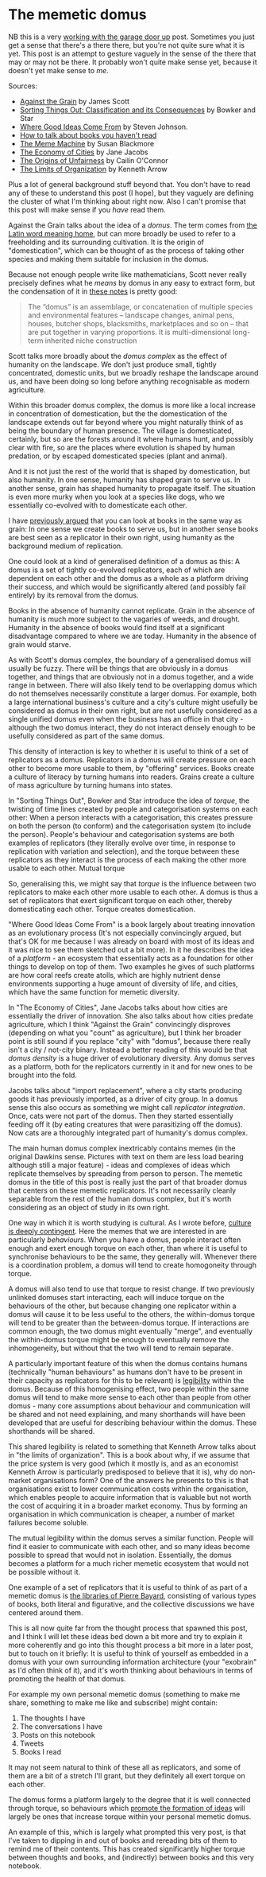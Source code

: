 # The memetic domus

NB this is a very [working with the garage door up](https://notes.andymatuschak.org/Work_with_the_garage_door_up) post.
Sometimes you just get a sense that there's a there there, but you're not quite sure what it is yet.
This post is an attempt to gesture vaguely in the sense of the there that may or may not be there. It probably won't quite make sense yet, because it doesn't yet make sense to *me*.

Sources:

* [Against the Grain](https://amzn.to/2Ry9RyJ) by James Scott
* [Sorting Things Out: Classification and its Consequences](https://amzn.to/2V2LNGg) by Bowker and Star
* [Where Good Ideas Come From](https://amzn.to/3edMIeC) by Steven Johnson.
* [How to talk about books you haven't read](https://amzn.to/3abawwE)
* [The Meme Machine](https://amzn.to/3ab7hW1) by Susan Blackmore
* [The Economy of Cities](https://amzn.to/3cfSN8E) by Jane Jacobs
* [The Origins of Unfairness](https://amzn.to/2V1VDbo) by Cailin O'Connor
* [The Limits of Organization](https://amzn.to/3es4meS) by Kenneth Arrow

Plus a lot of general background stuff beyond that. You don't have to read any of these to understand this post (I hope), but they vaguely are defining the cluster of what I'm thinking about right now. Also I can't promise that this post will make sense if you *have* read them.

Against the Grain talks about the idea of a *domus*. The term comes from [the Latin word meaning home](https://en.wikipedia.org/wiki/Domus), but can more broadly be used to refer to a freeholding and its surrounding cultivation. It is the origin of "domestication", which can be thought of as the process of taking other species and making them suitable for inclusion in the domus.

Because not enough people write like mathematicians, Scott never really precisely defines what he *means* by domus in any easy to extract form, but the condensation of it in [these notes](https://proteviblog.typepad.com/files/notes-on-scott-against-the-grain.pdf) is pretty good:

> The “domus” is an assemblage, or concatenation of multiple species and environmental 
features – landscape changes, animal pens, houses, butcher shops, blacksmiths, marketplaces 
and so on – that are put together in varying proportions. It is multi-dimensional long-term 
inherited niche construction

Scott talks more broadly about the *domus complex* as the effect of humanity on the landscape. We don't just produce small, tightly concentrated, domestic units, but we broadly reshape the landscape around us, and have been doing so long before anything recognisable as modern agriculture.

Within this broader domus complex, the domus is more like a local increase in concentration of domestication, but the the domestication of the landscape extends out far beyond where you might naturally think of as being the boundary of human presence. The village is domesticated, certainly, but so are the forests around it where humans hunt, and possibly clear with fire, so are the places where evolution is shaped by human predation, or by escaped domesticated species (plant and animal).

And it is not just the rest of the world that is shaped by domestication, but also humanity. In one sense, humanity has shaped grain to serve us. In another sense, grain has shaped humanity to propagate itself. The situation is even more murky when you look at a species like dogs, who we essentially co-evolved with to domesticate each other.

I have [previously argued](https://twitter.com/DRMacIver/status/1126046264125267968) that you can look at books in the same way as grain: In one sense we create books to serve us, but in another sense books are best seen as a replicator in their own right, using humanity as the background medium of replication.

One could look at a kind of generalised definition of a domus as this: A domus is a set of tightly co-evolved replicators, each of which are dependent on each other and the domus as a whole as a platform driving their success, and which would be significantly altered (and possibly fail entirely) by its removal from the domus.

Books in the absence of humanity cannot replicate. Grain in the absence of humanity is much more subject to the vagaries of weeds, and drought. Humanity in the absence of books would find itself at a significant disadvantage compared to where we are today. Humanity in the absence of grain would starve.

As with Scott's domus complex, the boundary of a generalised domus will usually be fuzzy. There will be things that are obviously in a domus together, and things that are obviously not in a domus together, and a wide range in between. There will also likely tend to be overlapping domus which do not themselves necessarily constitute a larger domus. For example, both a large international business's culture and a city's culture might usefully be considered as domus in their own right, but are not usefully considered as a single unified domus even when the business has an office in that city - although the two domus interact, they do not interact densely enough to be usefully considered as part of the same domus.

This density of interaction is key to whether it is useful to think of a set of replicators as a domus.
Replicators in a domus will create pressure on each other to become more usable to them, by "offering" services. Books create a culture of literacy by turning humans into readers. Grains create a culture of mass agriculture by turning humans into states.

In "Sorting Things Out", Bowker and Star introduce the idea of *torque*, the twisting of time lines created by people and categorisation systems on each other: When a person interacts with a categorisation, this creates pressure on both the person (to conform) and the categorisation system (to include the person). People's behaviour and categorisation systems are both examples of replicators (they literally evolve over time, in response to replication with variation and selection), and the torque between these replicators as they interact is the process of each making the other more usable to each other. Mutual torque

So, generalising this, we might say that *torque* is the influence between two replicators to make each other more usable to each other. A domus is thus a set of replicators that exert significant torque on each other,
thereby domesticating each other. Torque creates domestication.

"Where Good Ideas Come From" is a book largely about treating innovation as an evolutionary process (It's not especially convincingly argued, but that's OK for me because I was already on board with most of its ideas and it was nice to see them sketched out a bit more). In it he describes the idea of a *platform* - an ecosystem that essentially acts as a foundation for other things to develop on top of them. Two examples he gives of such platforms are how coral reefs create atolls, which are highly nutrient dense environments supporting a huge amount of diversity of life, and cities, which have the same function for memetic diversity.

In "The Economy of Cities", Jane Jacobs talks about how cities are essentially the driver of innovation. She also talks about how cities predate agriculture, which I think "Against the Grain" convincingly disproves (depending on what you "count" as agriculture), but I think her broader point is still sound if you replace "city" with "domus", because there really isn't a city / not-city binary. Instead a better reading of this would be that *domus density* is a huge driver of evolutionary diversity. Any domus serves as a platform, both for the replicators currently in it and for new ones to be brought into the fold.

Jacobs talks about "import replacement", where a city starts producing goods it has previously imported, as a driver of city group. In a domus sense this also occurs as something we might call *replicator integration*. Once, cats were not part of the domus. Then they started essentially feeding off it (by eating creatures that were parasitizing off the domus). Now cats are a thoroughly integrated part of humanity's domus complex.

The main human domus complex inextricably contains memes (in the original Dawkins sense. Pictures with text on them are less load bearing although still a major feature) - ideas and complexes of ideas which replicate themselves by spreading from person to person. The memetic domus in the title of this post is really just the part of that broader domus that centers on these memetic replicators. It's not necessarily cleanly separable from the rest of the human domus complex, but it's worth considering as an object of study in its own right.

One way in which it is worth studying is cultural. As I wrote before, [culture is deeply contingent](https://notebook.drmaciver.com/posts/2020-02-28-06:33.html). Here the memes that we are interested in are particularly *behaviours*. When you have a domus, people interact often enough and exert enough torque on each other, than where it is useful to synchronise behaviours to be the same, they generally will. Whenever there is a coordination problem, a domus will tend to create homogoneity through torque.

A domus will also tend to use that torque to resist change. If two previously unlinked domuses start interacting, each will induce torque on the behaviours of the other, but because changing one replicator within a domus will cause it to be less useful to the others, the within-domus torque will tend to be greater than the between-domus torque. If interactions are common enough, the two domus might eventually "merge", and eventually the within-domus torque might be enough to eventually remove the inhomogeneity, but without that the two will tend to remain separate.

A particularly important feature of this when the domus contains humans (technically "human behaviours" as humans don't have to be present in their capacity as replicators for this to be relevant) is [legibility](https://notebook.drmaciver.com/posts/2020-03-02-09:31.html) within the domus. Because of this homogenising effect, two people within the same domus will tend to make more sense to each other than people from other domus - many core assumptions about behaviour and communication will be shared and not need explaining, and many shorthands will have been developed that are useful for describing behaviour within the domus. These shorthands will be shared.

This shared legibility is related to something that Kenneth Arrow talks about in "the limits of organization". This is a book about why, if we assume that the price system is very good (which it mostly is, and as an economist Kenneth Arrow is particularly predisposed to believe that it is), why do non-market organisations form? One of the answers he presents to this is that organisations exist to lower communication costs within the organisation, which enables people to acquire information that is valuable but not worth the cost of acquiring it in a broader market economy. Thus by forming an organisation in which communication is cheaper, a number of market failures become soluble.

The mutual legibility within the domus serves a similar function. People will find it easier to communicate with each other, and so many ideas become possible to spread that would not in isolation. Essentially, the domus becomes a platform for a much richer memetic ecosystem that would not be possible without it.

One example of a set of replicators that it is useful to think of as part of a memetic domus is [the libraries of Pierre Bayard](https://notebook.drmaciver.com/posts/2020-02-18-12:24.html), consisting of various types of books, both literal and figurative, and the collective discussions we have centered around them.

This is all now quite far from the thought process that spawned this post, and I think I will let these ideas bed down a bit more and try to explain it more coherently and go into this thought process a bit more in a later post, but to touch on it briefly: It is useful to think of yourself as embedded in a domus with your own surrounding information architecture (your "exobrain" as I'd often think of it), and it's worth thinking about behaviours in terms of promoting the health of that domus.

For example my own personal memetic domus (something to make me share, something to make me like and subscribe) might contain:

1. The thoughts I have
2. The conversations I have
3. Posts on this notebook
4. Tweets
5. Books I read

It may not seem natural to think of these all as replicators, and some of them are a bit of a stretch I'll grant, but they definitely all exert torque on each other.

The domus forms a platform largely to the degree that it is well connected through torque, so behaviours which [promote the formation of ideas](https://notebook.drmaciver.com/posts/2020-03-07-09:44.html) will largely be ones that increase torque within your personal memetic domus.

An example of this, which is largely what prompted this very post, is that I've taken to dipping in and out of books and rereading bits of them to remind me of their contents. This has created significantly higher torque between thoughts and books, and (indirectly) between books and this very notebook.
